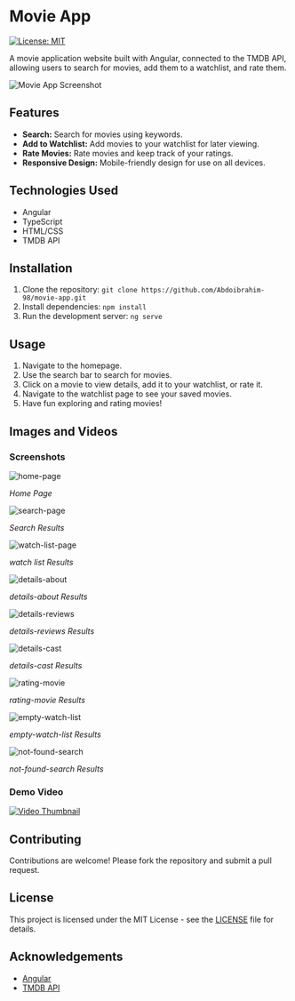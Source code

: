# Movie App

[![License: MIT](https://img.shields.io/badge/License-MIT-yellow.svg)](https://opensource.org/licenses/MIT)

A movie application website built with Angular, connected to the TMDB API, allowing users to search for movies, add them to a watchlist, and rate them.

![Movie App Screenshot](/path/to/screenshot.png)

## Features

- **Search:** Search for movies using keywords.
- **Add to Watchlist:** Add movies to your watchlist for later viewing.
- **Rate Movies:** Rate movies and keep track of your ratings.
- **Responsive Design:** Mobile-friendly design for use on all devices.

## Technologies Used

- Angular
- TypeScript
- HTML/CSS
- TMDB API

## Installation

1. Clone the repository: `git clone https://github.com/Abdoibrahim-98/movie-app.git`
2. Install dependencies: `npm install`
3. Run the development server: `ng serve`

## Usage

1. Navigate to the homepage.
2. Use the search bar to search for movies.
3. Click on a movie to view details, add it to your watchlist, or rate it.
4. Navigate to the watchlist page to see your saved movies.
5. Have fun exploring and rating movies!

## Images and Videos

### Screenshots

![home-page](https://github.com/Abdoibrahim-98/Movie_App_Angular/assets/109592393/72033e84-810d-42cc-a100-0b7daa10f863)

*Home Page*

![search-page](https://github.com/Abdoibrahim-98/Movie_App_Angular/assets/109592393/c7b744b2-a8cf-4b07-b5d2-0c01ee97cc23)

*Search Results*

![watch-list-page](https://github.com/Abdoibrahim-98/Movie_App_Angular/assets/109592393/d8d50e28-c0b5-4aa9-876b-1d241eb6327c)

*watch list Results*

![details-about](https://github.com/Abdoibrahim-98/Movie_App_Angular/assets/109592393/82666471-a34d-419d-87db-7db933c91280)

*details-about Results*

![details-reviews](https://github.com/Abdoibrahim-98/Movie_App_Angular/assets/109592393/0da16eca-fe1a-4ac0-95b8-6f3cb408f599)

*details-reviews Results*

![details-cast](https://github.com/Abdoibrahim-98/Movie_App_Angular/assets/109592393/d77f503e-5480-4cef-83a2-3226a13fa839)

*details-cast Results*

![rating-movie](https://github.com/Abdoibrahim-98/Movie_App_Angular/assets/109592393/d98ab60e-9444-4c9e-94b2-302802462c6e)

*rating-movie Results*

![empty-watch-list](https://github.com/Abdoibrahim-98/Movie_App_Angular/assets/109592393/ec1d38f9-a047-406d-890a-77572c9f3921)

*empty-watch-list Results*

![not-found-search](https://github.com/Abdoibrahim-98/Movie_App_Angular/assets/109592393/28512452-f13f-4db7-85fd-a990ce59f929)

*not-found-search Results*

### Demo Video

[![Video Thumbnail](http://img.youtube.com/vi/7OU-GSWNqMg/0.jpg)](https://www.youtube.com/watch?v=7OU-GSWNqMg)


## Contributing

Contributions are welcome! Please fork the repository and submit a pull request.

## License

This project is licensed under the MIT License - see the [LICENSE](LICENSE) file for details.

## Acknowledgements

- [Angular](https://angular.io/)
- [TMDB API](https://www.themoviedb.org/documentation/api)
